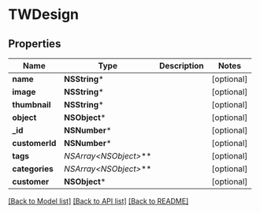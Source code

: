# TWDesign

## Properties
Name | Type | Description | Notes
------------ | ------------- | ------------- | -------------
**name** | **NSString*** |  | [optional] 
**image** | **NSString*** |  | [optional] 
**thumbnail** | **NSString*** |  | [optional] 
**object** | **NSObject*** |  | [optional] 
**_id** | **NSNumber*** |  | [optional] 
**customerId** | **NSNumber*** |  | [optional] 
**tags** | **NSArray&lt;NSObject*&gt;*** |  | [optional] 
**categories** | **NSArray&lt;NSObject*&gt;*** |  | [optional] 
**customer** | **NSObject*** |  | [optional] 

[[Back to Model list]](../README.md#documentation-for-models) [[Back to API list]](../README.md#documentation-for-api-endpoints) [[Back to README]](../README.md)


